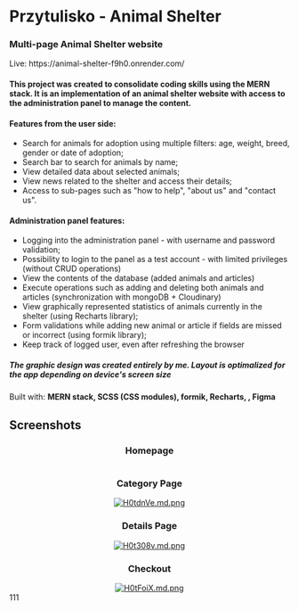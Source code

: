 <h1>Przytulisko - Animal Shelter</h1>
<h3>Multi-page Animal Shelter website</h3>
<p>Live: https://animal-shelter-f9h0.onrender.com/</p>


<h4>This project was created to consolidate coding skills using the MERN stack. It is an implementation of an animal shelter website with access to the administration panel to manage the content.</h4>

<h4>Features from the user side:</h4>
<ul>
<li>Search for animals for adoption using multiple filters: age, weight, breed, gender or date of adoption;</li>
<li>Search bar to search for animals by name;</li>
<li>View detailed data about selected animals;</li>
<li>View news related to the shelter and access their details;</li>
<li>Access to sub-pages such as "how to help", "about us" and "contact us".</li>
</ul>

<h4>Administration panel features:</h4>
  <ul>
<li>Logging into the administration panel - with username and password validation;</li>
<li>Possibility to login to the panel as a test account - with limited privileges (without CRUD operations)</li>
<li>View the contents of the database (added animals and articles)</li>
<li>Execute operations such as adding and deleting both animals and articles (synchronization with mongoDB + Cloudinary)</li>
<li>View graphically represented statistics of animals currently in the shelter (using Recharts library);</li>
<li>Form validations while adding new animal or article if fields are missed or incorrect (using formik library);</li>
<li>Keep track of logged user, even after refreshing the browser</li>
</ul>

<h5>The graphic design was created entirely by me. Layout is optimalized for the app depending on device's screen size</h5>

Built with:
<strong> MERN stack, SCSS (CSS modules), formik, Recharts, , Figma</strong>

<h2>Screenshots</h2>

<div align="center">
<h3>Homepage</h3>
<a href="https://iili.io/J12DVa9.png"><img src="https://iili.io/J12DVa9.png" alt="" border="0" ></a><br>
<h3>Category Page</h3>
<a href="https://freeimage.host/i/H0tdnVe"><img src="https://iili.io/H0tdnVe.md.png" alt="H0tdnVe.md.png" border="0" ></a><br>
<h3>Details Page</h3>
<a href="https://freeimage.host/i/H0t308v"><img src="https://iili.io/H0t308v.md.png" alt="H0t308v.md.png" border="0" ></a><br>
<h3>Checkout</h3>
<a href="https://freeimage.host/i/H0tFoiX"><img src="https://iili.io/H0tFoiX.md.png" alt="H0tFoiX.md.png" border="0" ></a>
</div>111

